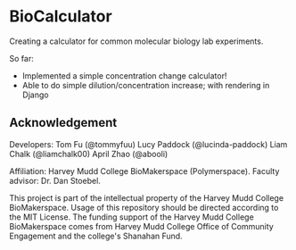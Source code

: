 # BioCalculator
Creating a calculator for common molecular biology lab experiments.

So far:
- Implemented a simple concentration change calculator!
- Able to do simple dilution/concentration increase; with rendering in Django


## Acknowledgement
Developers:
Tom Fu (@tommyfuu)
Lucy Paddock (@lucinda-paddock)
Liam Chalk (@liamchalk00)
April Zhao (@abooli)

Affiliation: Harvey Mudd College BioMakerspace (Polymerspace).
Faculty advisor: Dr. Dan Stoebel.

This project is part of the intellectual property of the Harvey Mudd College BioMakerspace. Usage of this repository should be directed according to the MIT License. The funding support of the Harvey Mudd College BioMakerspace comes from Harvey Mudd College Office of Community Engagement and the college's Shanahan Fund.

